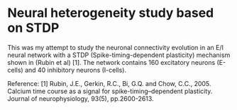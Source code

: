 # Neural heterogeneity study based on STDP
This was my attempt to study the neuronal connectivity evolution in an E/I neural network with a STDP (Spike-timing-dependent plasticity) mechanism shown in (Rubin et al) [1]. The network contains 160 excitatory neurons (E-cells) and 40 inhibitory neurons (I-cells).

Reference:
[1] Rubin, J.E., Gerkin, R.C., Bi, G.Q. and Chow, C.C., 2005. Calcium time course as a signal for spike-timing–dependent plasticity. Journal of neurophysiology, 93(5), pp.2600-2613.
